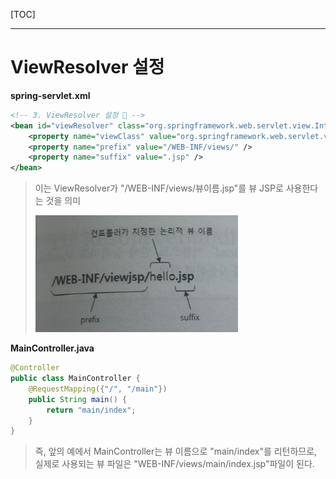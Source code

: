 [TOC]



---

# ViewResolver 설정

**spring-servlet.xml**

```XML
<!-- 3. ViewResolver 설정  -->
<bean id="viewResolver" class="org.springframework.web.servlet.view.InternalResourceViewResolver">
    <property name="viewClass" value="org.springframework.web.servlet.view.JstlView" />
    <property name="prefix" value="/WEB-INF/views/" />
    <property name="suffix" value=".jsp" />
</bean>
```

> 이는 ViewResolver가 "/WEB-INF/views/뷰이름.jsp"를 뷰 JSP로 사용한다는 것을 의미
>
> ![1557981519930](assets/1557981519930.png)

**MainController.java**

```java
@Controller
public class MainController {
	@RequestMapping({"/", "/main"})
	public String main() {
		return "main/index";
	} 
}
```

> 즉, 앞의 예에서 MainController는 뷰 이름으로 "main/index"를 리턴하므로, 실제로 사용되는 뷰 파일은 "WEB-INF/views/main/index.jsp"파일이 된다.

